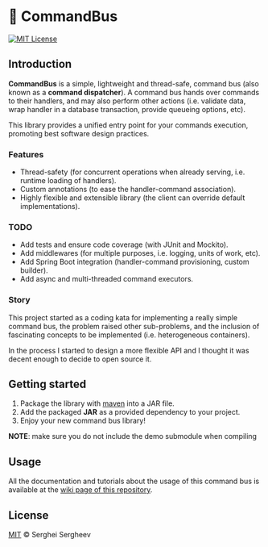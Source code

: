 # :bus: CommandBus

[![MIT License](https://img.shields.io/badge/license-MIT-brightgreen.svg)](https://github.com/sergheevdev/command-bus/blob/main/LICENSE)

## Introduction

**CommandBus** is a simple, lightweight and thread-safe, command bus (also known as
a **command dispatcher**). A command bus hands over commands to their handlers, and
may also perform other actions (i.e. validate data, wrap handler in a database 
transaction, provide queueing options, etc).

This library provides a unified entry point for your commands execution, promoting
best software design practices.

### Features
- Thread-safety (for concurrent operations when already serving, i.e. runtime loading of handlers).
- Custom annotations (to ease the handler-command association).
- Highly flexible and extensible library (the client can override default implementations).

### TODO
- Add tests and ensure code coverage (with JUnit and Mockito).
- Add middlewares (for multiple purposes, i.e. logging, units of work, etc).
- Add Spring Boot integration (handler-command provisioning, custom builder).
- Add async and multi-threaded command executors.

### Story

This project started as a coding kata for implementing a really simple command bus,
the problem raised other sub-problems, and the inclusion of fascinating concepts to
be implemented (i.e. heterogeneous containers).

In the process I started to design a more flexible API and I thought it was decent
enough to decide to open source it.

## Getting started

1. Package the library with [maven](https://maven.apache.org/) into a JAR file.
2. Add the packaged **JAR** as a provided dependency to your project.
3. Enjoy your new command bus library!

**NOTE**: make sure you do not include the demo submodule when compiling

## Usage

All the documentation and tutorials about the usage of this command bus is available
at the [wiki page of this repository](https://github.com/sergheevdev/command-bus/wiki).

## License

[MIT](LICENSE) &copy; Serghei Sergheev
